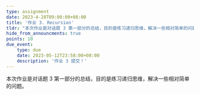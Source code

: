 ```yaml
---
type: assignment
date: 2023-4-28T09:00:00+08:00
title: '作业 3. Recursion'
tldr: "本次作业是对话题 3 第一部分的总结，目的是练习递归思维，解决一些相对简单的问题。"
hide_from_announcments: true
points: 10
due_event:
    type: due
    date: 2023-05-12T23:58:00+08:00
    description: '作业 3 提交！'
---
```


本次作业是对话题 3 第一部分的总结，目的是练习递归思维，解决一些相对简单的问题。
